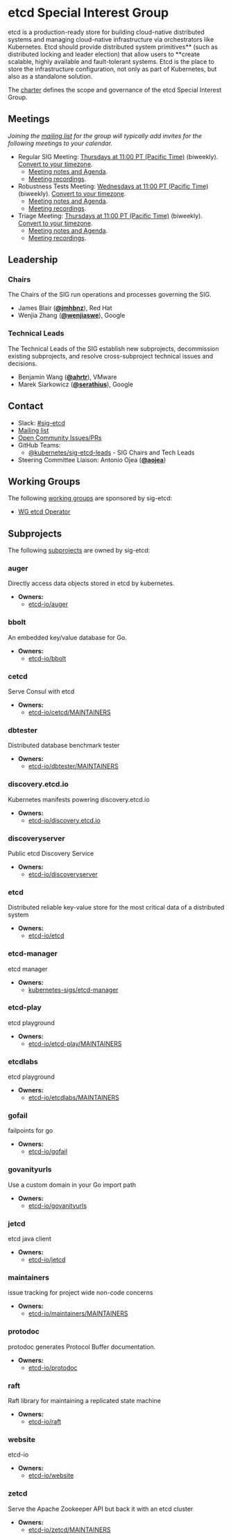 <!---
This is an autogenerated file!

Please do not edit this file directly, but instead make changes to the
sigs.yaml file in the project root.

To understand how this file is generated, see https://git.k8s.io/community/generator/README.md
--->
# etcd Special Interest Group

etcd is a production-ready store for building cloud-native distributed systems and managing cloud-native infrastructure via orchestrators like Kubernetes.
Etcd should provide distributed system primitives** (such as distributed locking and leader election) that allow users to **create scalable, highly available and fault-tolerant systems.
Etcd is the place to store the infrastructure configuration, not only as part of Kubernetes, but also as a standalone solution.

The [charter](charter.md) defines the scope and governance of the etcd Special Interest Group.

## Meetings
*Joining the [mailing list](https://groups.google.com/g/etcd-dev) for the group will typically add invites for the following meetings to your calendar.*
* Regular SIG Meeting: [Thursdays at 11:00 PT (Pacific Time)](https://zoom.us/my/cncfetcdproject) (biweekly). [Convert to your timezone](http://www.thetimezoneconverter.com/?t=11%3A00&tz=PT%20%28Pacific%20Time%29).
  * [Meeting notes and Agenda](https://docs.google.com/document/d/16XEGyPBisZvmmoIHSZzv__LoyOeluC5a4x353CX0SIM/edit?usp=sharing).
  * [Meeting recordings](https://www.youtube.com/playlist?list=PLRGL688DpO9rtufHbiunuCHddYY6MGkwW).
* Robustness Tests Meeting: [Wednesdays at 11:00 PT (Pacific Time)](https://zoom.us/my/cncfetcdproject) (biweekly). [Convert to your timezone](http://www.thetimezoneconverter.com/?t=11%3A00&tz=PT%20%28Pacific%20Time%29).
  * [Meeting notes and Agenda](https://docs.google.com/document/d/1idZ_7tV6F18v223LyQ0WVUn9gXLSKyeLwYTdAgbjxpw/edit?usp=sharing).
  * [Meeting recordings](https://www.youtube.com/playlist?list=PLRGL688DpO9oF-YEEfVXMzaOUzFYK74-I).
* Triage Meeting: [Thursdays at 11:00 PT (Pacific Time)](https://zoom.us/my/cncfetcdproject) (biweekly). [Convert to your timezone](http://www.thetimezoneconverter.com/?t=11%3A00&tz=PT%20%28Pacific%20Time%29).
  * [Meeting notes and Agenda](https://docs.google.com/document/d/16XEGyPBisZvmmoIHSZzv__LoyOeluC5a4x353CX0SIM/edit).
  * [Meeting recordings](https://www.youtube.com/playlist?list=PLRGL688DpO9oz7rXy7ZwRS1hvgfEc7qOr).

## Leadership

### Chairs
The Chairs of the SIG run operations and processes governing the SIG.

* James Blair (**[@jmhbnz](https://github.com/jmhbnz)**), Red Hat
* Wenjia Zhang (**[@wenjiaswe](https://github.com/wenjiaswe)**), Google

### Technical Leads
The Technical Leads of the SIG establish new subprojects, decommission existing
subprojects, and resolve cross-subproject technical issues and decisions.

* Benjamin Wang (**[@ahrtr](https://github.com/ahrtr)**), VMware
* Marek Siarkowicz (**[@serathius](https://github.com/serathius)**), Google

## Contact
- Slack: [#sig-etcd](https://kubernetes.slack.com/messages/sig-etcd)
- [Mailing list](https://groups.google.com/g/etcd-dev)
- [Open Community Issues/PRs](https://github.com/kubernetes/community/labels/sig%2Fetcd)
- GitHub Teams:
    - [@kubernetes/sig-etcd-leads](https://github.com/orgs/kubernetes/teams/sig-etcd-leads) - SIG Chairs and Tech Leads
- Steering Committee Liaison: Antonio Ojea (**[@aojea](https://github.com/aojea)**)

## Working Groups

The following [working groups][working-group-definition] are sponsored by sig-etcd:
* [WG etcd Operator](/wg-etcd-operator)


## Subprojects

The following [subprojects][subproject-definition] are owned by sig-etcd:
### auger
Directly access data objects stored in etcd by kubernetes.
- **Owners:**
  - [etcd-io/auger](https://github.com/etcd-io/auger/blob/master/OWNERS)
### bbolt
An embedded key/value database for Go.
- **Owners:**
  - [etcd-io/bbolt](https://github.com/etcd-io/bbolt/blob/main/OWNERS)
### cetcd
Serve Consul with etcd
- **Owners:**
  - [etcd-io/cetcd/MAINTAINERS](https://github.com/etcd-io/cetcd/blob/master/MAINTAINERS)
### dbtester
Distributed database benchmark tester
- **Owners:**
  - [etcd-io/dbtester/MAINTAINERS](https://github.com/etcd-io/dbtester/blob/master/MAINTAINERS)
### discovery.etcd.io
Kubernetes manifests powering discovery.etcd.io
- **Owners:**
  - [etcd-io/discovery.etcd.io](https://github.com/etcd-io/discovery.etcd.io/blob/master/OWNERS)
### discoveryserver
Public etcd Discovery Service
- **Owners:**
  - [etcd-io/discoveryserver](https://github.com/etcd-io/discoveryserver/blob/master/OWNERS)
### etcd
Distributed reliable key-value store for the most critical data of a distributed system
- **Owners:**
  - [etcd-io/etcd](https://github.com/etcd-io/etcd/blob/main/OWNERS)
### etcd-manager
etcd manager
- **Owners:**
  - [kubernetes-sigs/etcd-manager](https://github.com/kubernetes-sigs/etcd-manager/blob/main/OWNERS)
### etcd-play
etcd playground
- **Owners:**
  - [etcd-io/etcd-play/MAINTAINERS](https://github.com/etcd-io/etcd-play/blob/master/MAINTAINERS)
### etcdlabs
etcd playground
- **Owners:**
  - [etcd-io/etcdlabs/MAINTAINERS](https://github.com/etcd-io/etcdlabs/blob/master/MAINTAINERS)
### gofail
failpoints for go
- **Owners:**
  - [etcd-io/gofail](https://github.com/etcd-io/gofail/blob/master/OWNERS)
### govanityurls
Use a custom domain in your Go import path
- **Owners:**
  - [etcd-io/govanityurls](https://github.com/etcd-io/govanityurls/blob/master/OWNERS)
### jetcd
etcd java client
- **Owners:**
  - [etcd-io/jetcd](https://github.com/etcd-io/jetcd/blob/main/OWNERS)
### maintainers
issue tracking for project wide non-code concerns
- **Owners:**
  - [etcd-io/maintainers/MAINTAINERS](https://github.com/etcd-io/maintainers/blob/master/MAINTAINERS)
### protodoc
protodoc generates Protocol Buffer documentation.
- **Owners:**
  - [etcd-io/protodoc](https://github.com/etcd-io/protodoc/blob/master/OWNERS)
### raft
Raft library for maintaining a replicated state machine
- **Owners:**
  - [etcd-io/raft](https://github.com/etcd-io/raft/blob/main/OWNERS)
### website
etcd-io
- **Owners:**
  - [etcd-io/website](https://github.com/etcd-io/website/blob/main/OWNERS)
### zetcd
Serve the Apache Zookeeper API but back it with an etcd cluster
- **Owners:**
  - [etcd-io/zetcd/MAINTAINERS](https://github.com/etcd-io/zetcd/blob/master/MAINTAINERS)

[subproject-definition]: https://github.com/kubernetes/community/blob/master/governance.md#subprojects
[working-group-definition]: https://github.com/kubernetes/community/blob/master/governance.md#working-groups
<!-- BEGIN CUSTOM CONTENT -->

<!-- END CUSTOM CONTENT -->
